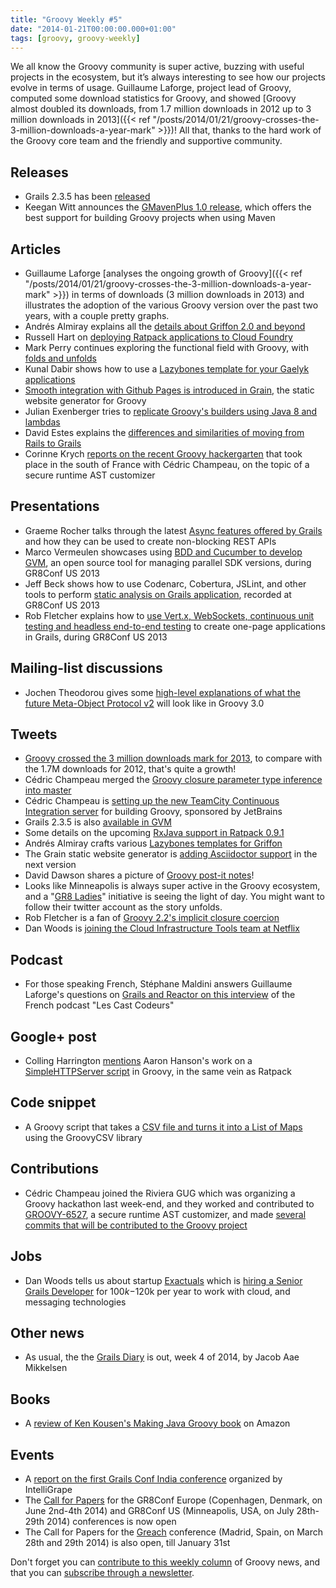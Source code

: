```yaml
---
title: "Groovy Weekly #5"
date: "2014-01-21T00:00:00.000+01:00"
tags: [groovy, groovy-weekly]
---
```


We all know the Groovy community is super active, buzzing with useful projects in the ecosystem, but it’s always interesting to see how our projects evolve in terms of usage. Guillaume Laforge, project lead of Groovy, computed some download statistics for Groovy, and showed [Groovy almost doubled its downloads, from 1.7 million downloads in 2012 up to 3 million downloads in 2013]({{< ref "/posts/2014/01/21/groovy-crosses-the-3-million-downloads-a-year-mark" >}})! All that, thanks to the hard work of the Groovy core team and the friendly and supportive community.

## Releases

*   Grails 2.3.5 has been [released](http://grails.org/2.3.5%20Release%20Notes)
*   Keegan Witt announces the [GMavenPlus 1.0 release](https://github.com/groovy/GMavenPlus/wiki/News), which offers the best support for building Groovy projects when using Maven

## Articles

*   Guillaume Laforge [analyses the ongoing growth of Groovy]({{< ref "/posts/2014/01/21/groovy-crosses-the-3-million-downloads-a-year-mark" >}}) in terms of downloads (3 million downloads in 2013) and illustrates the adoption of the various Groovy version over the past two years, with a couple pretty graphs.
*   Andrés Almiray explains all the [details about Griffon 2.0 and beyond](http://www.jroller.com/aalmiray/entry/griffon_2_0_0_and)
*   Russell Hart on [deploying Ratpack applications to Cloud Foundry](http://blog.anacoders.com/deploying-ratpack-applications-to-cloudfoundry/)
*   Mark Perry continues exploring the functional field with Groovy, with [folds and unfolds](http://mperry.github.io/2014/01/21/folds-and-unfolds.html)
*   Kunal Dabir shows how to use a [Lazybones template for your Gaelyk applications](https://github.com/kdabir/lazybone-templates#creating-a-gaelyk-project-using-the-template)
*   [Smooth integration with Github Pages is introduced in Grain](http://sysgears.com/grain/news/deployment-to-github-pages-is-introduced/), the static website generator for Groovy
*   Julian Exenberger tries to [replicate Groovy's builders using Java 8 and lambdas](http://java.dzone.com/articles/builder-pattern-using-java-8-0)
*   David Estes explains the [differences and similarities of moving from Rails to Grails](http://www.redwindsw.com/blog/2014-01-15-moving-from-rails-to-grails-differences-and-similarities)
*   Corinne Krych [reports on the recent Groovy hackergarten](http://corinnekrych.blogspot.fr/2014/01/secure-your-runtime-groovy-hackengarten.html) that took place in the south of France with Cédric Champeau, on the topic of a secure runtime AST customizer

## Presentations

*   Graeme Rocher talks through the latest [Async features offered by Grails](http://www.infoq.com/presentations/grails-rest-async) and how they can be used to create non-blocking REST APIs
*   Marco Vermeulen showcases using [BDD and Cucumber to develop GVM](http://www.infoq.com/presentations/gvm-bdd-cucumber), an open source tool for managing parallel SDK versions, during GR8Conf US 2013
*   Jeff Beck shows how to use Codenarc, Cobertura, JSLint, and other tools to perform [static analysis on Grails application](http://www.infoq.com/presentations/grails-static-analysis-tools), recorded at GR8Conf US 2013
*   Rob Fletcher explains how to [use Vert.x, WebSockets, continuous unit testing and headless end-to-end testing](http://www.infoq.com/presentations/grails-vertx-websockets) to create one-page applications in Grails, during GR8Conf US 2013

## Mailing-list discussions

*   Jochen Theodorou gives some [high-level explanations of what the future Meta-Object Protocol v2](http://groovy.329449.n5.nabble.com/Installing-a-property-through-metaclass-sometimes-does-not-work-td5718106.html#a5718134) will look like in Groovy 3.0
    
## Tweets

*   [Groovy crossed the 3 million downloads mark for 2013](https://twitter.com/glaforge/status/425299880991801344), to compare with the 1.7M downloads for 2012, that's quite a growth!
*   Cédric Champeau merged the [Groovy closure parameter type inference into master](https://twitter.com/cedricchampeau/status/423506229923962880)
*   Cédric Champeau is [setting up the new TeamCity Continuous Integration server](https://twitter.com/cedricchampeau/status/423853949821939712) for building Groovy, sponsored by JetBrains
*   Grails 2.3.5 is also [available in GVM](https://twitter.com/gvmtool/status/423896818423189504)
*   Some details on the upcoming [RxJava support in Ratpack 0.9.1](https://twitter.com/ratpackweb/status/423597717420769280)
*   Andrés Almiray crafts various [Lazybones templates for Griffon](https://twitter.com/aalmiray/status/424981529878478848)
*   The Grain static website generator is [adding Asciidoctor support](https://twitter.com/grainframework/status/425260426851409920) in the next version
*   David Dawson shares a picture of [Groovy post-it notes](https://twitter.com/davidthecoder/status/423855749165776896/photo/1)!
*   Looks like Minneapolis is always super active in the Groovy ecosystem, and a "[GR8 Ladies](https://twitter.com/gr8ladies)" initiative is seeing the light of day. You might want to follow their twitter account as the story unfolds.
*   Rob Fletcher is a fan of [Groovy 2.2's implicit closure coercion](https://twitter.com/rfletcherew/status/425340799820496896)
*   Dan Woods is [joining the Cloud Infrastructure Tools team at Netflix](https://twitter.com/danveloper/status/425343533721989120)

## Podcast

*   For those speaking French, Stéphane Maldini answers Guillaume Laforge's questions on [Grails and Reactor on this interview](https://twitter.com/lescastcodeurs/status/425366618525663232) of the French podcast "Les Cast Codeurs"
    
## Google+ post

*   Colling Harrington [mentions](https://plus.google.com/u/0/+ColinHarrington/posts/K29FVW56AzJ?cfem=1) Aaron Hanson's work on a [SimpleHTTPServer script](https://github.com/simplenotions/simple-http-server) in Groovy, in the same vein as Ratpack
    
## Code snippet

*   A Groovy script that takes a [CSV file and turns it into a List of Maps](https://gist.github.com/crazy4groovy/8438827#file-csv2list-groovy) using the GroovyCSV library
    
## Contributions

*   Cédric Champeau joined the Riviera GUG which was organizing a Groovy hackathon last week-end, and they worked and contributed to [GROOVY-6527](http://jira.codehaus.org/browse/GROOVY-6527), a secure runtime AST customizer, and made [several commits that will be contributed to the Groovy project](https://github.com/rivieragug/groovy-core/commits/secureruntime)

## Jobs

*   Dan Woods tells us about startup [Exactuals](http://www.exactuals.com/) which is [hiring a Senior Grails Developer](https://twitter.com/danveloper/status/425524216201347073) for $100k-$120k per year to work with cloud, and messaging technologies

## Other news

*   As usual, the the [Grails Diary](http://grydeske.net/news/show/26) is out, week 4 of 2014, by Jacob Aae Mikkelsen

## Books

*   A [review of Ken Kousen's Making Java Groovy book](http://www.amazon.com/review/R395UVGPILFN68/ref=cm_cr_pr_perm?ie=UTF8&ASIN=1935182943&linkCode=&nodeID=&tag=) on Amazon
    
## Events

*   A [report on the first Grails Conf India conference](http://www.pcquest.com/pcquest/news/206418/intelligrape-software-launches-indian-chapter-world-s-largest-grail-conference) organized by IntelliGrape
*   The [Call for Papers](http://cfp.gr8conf.org/login/auth) for the GR8Conf Europe (Copenhagen, Denmark, on June 2nd-4th 2014) and GR8Conf US (Minneapolis, USA, on July 28th-29th 2014) conferences is now open
*   The Call for Papers for the [Greach](http://greach.es/) conference (Madrid, Spain, on March 28th and 29th 2014) is also open, till January 31st
    
Don't forget you can [contribute to this weekly column](http://bit.ly/groovyweekly) of Groovy news, and that you can [subscribe through a newsletter](http://bit.ly/groovy-weekly-subscribe).
